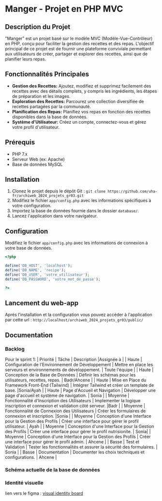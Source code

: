 # Manger - Projet en PHP MVC

## Description du Projet
"Manger" est un projet basé sur le modèle MVC (Modèle-Vue-Contrôleur) en PHP, conçu pour faciliter la gestion des recettes et des repas. L'objectif principal de ce projet est de fournir une plateforme conviviale permettant aux utilisateurs de créer, partager et explorer des recettes, ainsi que de planifier leurs repas.

## Fonctionnalités Principales
- **Gestion des Recettes:** Ajoutez, modifiez et supprimez facilement des recettes avec des détails complets, y compris les ingrédients, les étapes de préparation et les images.
- **Exploration des Recettes:** Parcourez une collection diversifiée de recettes partagées par la communauté.
- **Planification des Repas:** Planifiez vos repas en fonction des recettes disponibles dans la base de données.
- **Système d'Utilisateur:** Créez un compte, connectez-vous et gérez votre profil d'utilisateur.

## Prérequis
- PHP 7.x
- Serveur Web (ex: Apache)
- Base de données MySQL

## Installation
1. Clonez le projet depuis le dépôt Git : `git clone https://github.com/uha-fr/archiweb_2024_projets_gr03.git`
2. Modifiez le fichier `app/config.php` avec les informations spécifiques à votre configuration.
3. Importez la base de données fournie dans le dossier `database/`.
4. Lancez l'application dans votre navigateur.

## Configuration
Modifiez le fichier `app/config.php` avec les informations de connexion à votre base de données.

```php
<?php

define('DB_HOST', 'localhost');
define('DB_NAME', 'recipe');
define('DB_USER', 'votre_utilisateur');
define('DB_PASSWORD', 'votre_mot_de_passe');

?>
```
## Lancement du web-app
Aprés l'installation et la configuration vous pouvez accéder à l'application par cette url :
`http://localhost/archiweb_2024_projets_gr03/public/`

## Documentation
### Backlog
Pour le sprint 1:
| Priorité | Tâche                                                  | Description                                                          |Assignée à |
| Haute    | Configuration de l'Environnement de Développement      | Mettre en place les serveurs et environnements de développement.     | Toute l'équipe |
| Haute    | Conception de la Base de Données                       | Définir les schémas pour les utilisateurs, recettes, repas.          | Badr/Ahcene |
| Haute    | Mise en Place du Framework Front-End (Tailwind)        | Intégrer Tailwind et créer un template de base.                      |Sonia/Ayah  |
| Haute    | Page d'Accueil et Navigation                           | Développer une page d'accueil et système de navigation.              | Sonia |
| Moyenne  | Fonctionnalité d'Inscription des Utilisateurs          | Implementer la logique inscription et connexion et validation côté serveur.  |Badr  |
| Moyenne  | Fonctionnalité de Connexion des Utilisateurs           | Créer les formulaires de connexion et inscription.                   |Sonia  |
| Moyenne  | Conception d'une Interface pour la Gestion des Profils | Créer une interface pour gérer le profil utilisateur.                | Ayah |
| Moyenne  | Conception d'une Interface pour la Gestion des Profils | Créer une interface pour gérer le profil nutrisionite.               | Sonia|
| Moyenne  | Conception d'une Interface pour la Gestion des Profils | Créer une interface pour gérer le profil admin.                      | Ahcene |
| Basse    | Test et Validation                                     | Tester les fonctionnalités et assurer la sécurité des formulaires.   | Sonia |
| Basse    | Documentation                                          | Documenter les choix techniques et configurations.                   | Ahcene |
### Schéma actuelle de la base de données
### Identité visuelle
lien vers le figma : [visual identity board](https://www.figma.com/file/ueHI18DFaa58xfa1ceqSSJ/Visual-identity?type=design&node-id=0%3A1&mode=design&t=ErciRZZByM3St0u5-1)

